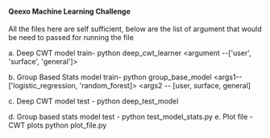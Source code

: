 #### Qeexo Machine Learning Challenge
All the files here are self sufficient, below are the list of argument that would be need
to passed for running the file

a. Deep CWT model train- 
   python deep_cwt_learner  <argument --['user', 'surface', 'general']>
   
b. Group Based Stats model train-
    python group_base_model <args1-- ['logistic_regression, 'random_forest]> <args2 -- [user, surface, general]

c. Deep CWT model test - 
    python deep_test_model

d. Group based stats model test -
    python test_model_stats.py
e. Plot file - CWT plots
    python plot_file.py

     
 
 